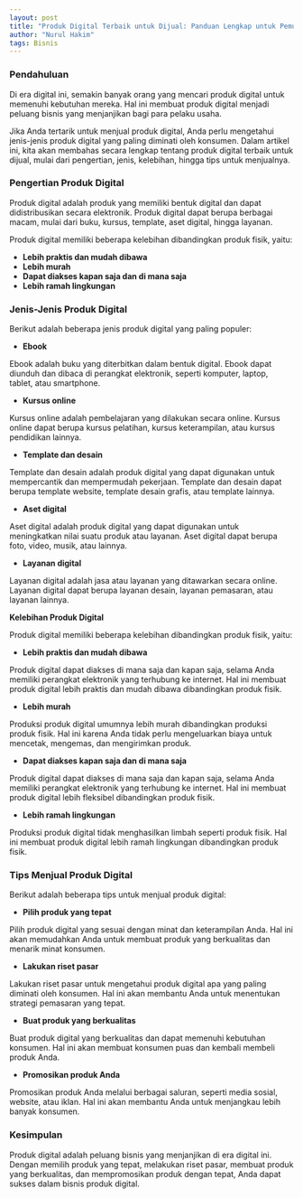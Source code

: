 ```yaml
---
layout: post
title: "Produk Digital Terbaik untuk Dijual: Panduan Lengkap untuk Pemula"
author: "Nurul Hakim"
tags: Bisnis
---
```


### Pendahuluan

Di era digital ini, semakin banyak orang yang mencari produk digital untuk memenuhi kebutuhan mereka. Hal ini membuat produk digital menjadi peluang bisnis yang menjanjikan bagi para pelaku usaha.

Jika Anda tertarik untuk menjual produk digital, Anda perlu mengetahui jenis-jenis produk digital yang paling diminati oleh konsumen. Dalam artikel ini, kita akan membahas secara lengkap tentang produk digital terbaik untuk dijual, mulai dari pengertian, jenis, kelebihan, hingga tips untuk menjualnya.

### Pengertian Produk Digital

Produk digital adalah produk yang memiliki bentuk digital dan dapat didistribusikan secara elektronik. Produk digital dapat berupa berbagai macam, mulai dari buku, kursus, template, aset digital, hingga layanan.

Produk digital memiliki beberapa kelebihan dibandingkan produk fisik, yaitu:

* **Lebih praktis dan mudah dibawa**
* **Lebih murah**
* **Dapat diakses kapan saja dan di mana saja**
* **Lebih ramah lingkungan**

### Jenis-Jenis Produk Digital

Berikut adalah beberapa jenis produk digital yang paling populer:

* **Ebook**

Ebook adalah buku yang diterbitkan dalam bentuk digital. Ebook dapat diunduh dan dibaca di perangkat elektronik, seperti komputer, laptop, tablet, atau smartphone.

* **Kursus online**

Kursus online adalah pembelajaran yang dilakukan secara online. Kursus online dapat berupa kursus pelatihan, kursus keterampilan, atau kursus pendidikan lainnya.

* **Template dan desain**

Template dan desain adalah produk digital yang dapat digunakan untuk mempercantik dan mempermudah pekerjaan. Template dan desain dapat berupa template website, template desain grafis, atau template lainnya.

* **Aset digital**

Aset digital adalah produk digital yang dapat digunakan untuk meningkatkan nilai suatu produk atau layanan. Aset digital dapat berupa foto, video, musik, atau lainnya.

* **Layanan digital**

Layanan digital adalah jasa atau layanan yang ditawarkan secara online. Layanan digital dapat berupa layanan desain, layanan pemasaran, atau layanan lainnya.

**Kelebihan Produk Digital**

Produk digital memiliki beberapa kelebihan dibandingkan produk fisik, yaitu:

* **Lebih praktis dan mudah dibawa**

Produk digital dapat diakses di mana saja dan kapan saja, selama Anda memiliki perangkat elektronik yang terhubung ke internet. Hal ini membuat produk digital lebih praktis dan mudah dibawa dibandingkan produk fisik.

* **Lebih murah**

Produksi produk digital umumnya lebih murah dibandingkan produksi produk fisik. Hal ini karena Anda tidak perlu mengeluarkan biaya untuk mencetak, mengemas, dan mengirimkan produk.

* **Dapat diakses kapan saja dan di mana saja**

Produk digital dapat diakses di mana saja dan kapan saja, selama Anda memiliki perangkat elektronik yang terhubung ke internet. Hal ini membuat produk digital lebih fleksibel dibandingkan produk fisik.

* **Lebih ramah lingkungan**

Produksi produk digital tidak menghasilkan limbah seperti produk fisik. Hal ini membuat produk digital lebih ramah lingkungan dibandingkan produk fisik.

### Tips Menjual Produk Digital

Berikut adalah beberapa tips untuk menjual produk digital:

* **Pilih produk yang tepat**

Pilih produk digital yang sesuai dengan minat dan keterampilan Anda. Hal ini akan memudahkan Anda untuk membuat produk yang berkualitas dan menarik minat konsumen.

* **Lakukan riset pasar**

Lakukan riset pasar untuk mengetahui produk digital apa yang paling diminati oleh konsumen. Hal ini akan membantu Anda untuk menentukan strategi pemasaran yang tepat.

* **Buat produk yang berkualitas**

Buat produk digital yang berkualitas dan dapat memenuhi kebutuhan konsumen. Hal ini akan membuat konsumen puas dan kembali membeli produk Anda.

* **Promosikan produk Anda**

Promosikan produk Anda melalui berbagai saluran, seperti media sosial, website, atau iklan. Hal ini akan membantu Anda untuk menjangkau lebih banyak konsumen.

### Kesimpulan

Produk digital adalah peluang bisnis yang menjanjikan di era digital ini. Dengan memilih produk yang tepat, melakukan riset pasar, membuat produk yang berkualitas, dan mempromosikan produk dengan tepat, Anda dapat sukses dalam bisnis produk digital.
